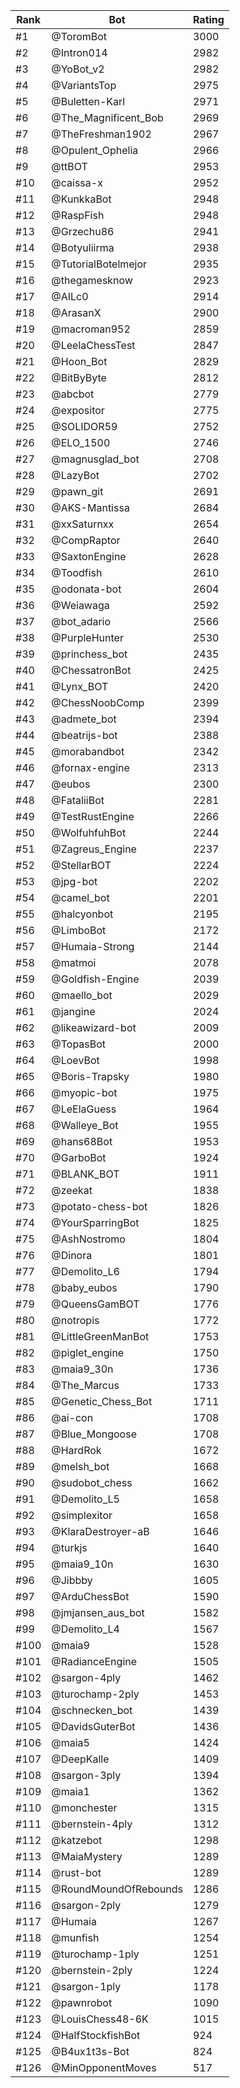 Rank|Bot|Rating
---|---|---
#1|@ToromBot|3000
#2|@Intron014|2982
#3|@YoBot_v2|2982
#4|@VariantsTop|2975
#5|@Buletten-Karl|2971
#6|@The_Magnificent_Bob|2969
#7|@TheFreshman1902|2967
#8|@Opulent_Ophelia|2966
#9|@ttBOT|2953
#10|@caissa-x|2952
#11|@KunkkaBot|2948
#12|@RaspFish|2948
#13|@Grzechu86|2941
#14|@Botyuliirma|2938
#15|@TutorialBotelmejor|2935
#16|@thegamesknow|2923
#17|@AILc0|2914
#18|@ArasanX|2900
#19|@macroman952|2859
#20|@LeelaChessTest|2847
#21|@Hoon_Bot|2829
#22|@BitByByte|2812
#23|@abcbot|2779
#24|@expositor|2775
#25|@SOLIDOR59|2752
#26|@ELO_1500|2746
#27|@magnusglad_bot|2708
#28|@LazyBot|2702
#29|@pawn_git|2691
#30|@AKS-Mantissa|2684
#31|@xxSaturnxx|2654
#32|@CompRaptor|2640
#33|@SaxtonEngine|2628
#34|@Toodfish|2610
#35|@odonata-bot|2604
#36|@Weiawaga|2592
#37|@bot_adario|2566
#38|@PurpleHunter|2530
#39|@princhess_bot|2435
#40|@ChessatronBot|2425
#41|@Lynx_BOT|2420
#42|@ChessNoobComp|2399
#43|@admete_bot|2394
#44|@beatrijs-bot|2388
#45|@morabandbot|2342
#46|@fornax-engine|2313
#47|@eubos|2300
#48|@FataliiBot|2281
#49|@TestRustEngine|2266
#50|@WolfuhfuhBot|2244
#51|@Zagreus_Engine|2237
#52|@StellarBOT|2224
#53|@jpg-bot|2202
#54|@camel_bot|2201
#55|@halcyonbot|2195
#56|@LimboBot|2172
#57|@Humaia-Strong|2144
#58|@matmoi|2078
#59|@Goldfish-Engine|2039
#60|@maello_bot|2029
#61|@jangine|2024
#62|@likeawizard-bot|2009
#63|@TopasBot|2000
#64|@LoevBot|1998
#65|@Boris-Trapsky|1980
#66|@myopic-bot|1975
#67|@LeElaGuess|1964
#68|@Walleye_Bot|1955
#69|@hans68Bot|1953
#70|@GarboBot|1924
#71|@BLANK_BOT|1911
#72|@zeekat|1838
#73|@potato-chess-bot|1826
#74|@YourSparringBot|1825
#75|@AshNostromo|1804
#76|@Dinora|1801
#77|@Demolito_L6|1794
#78|@baby_eubos|1790
#79|@QueensGamBOT|1776
#80|@notropis|1772
#81|@LittleGreenManBot|1753
#82|@piglet_engine|1750
#83|@maia9_30n|1736
#84|@The_Marcus|1733
#85|@Genetic_Chess_Bot|1711
#86|@ai-con|1708
#87|@Blue_Mongoose|1708
#88|@HardRok|1672
#89|@melsh_bot|1668
#90|@sudobot_chess|1662
#91|@Demolito_L5|1658
#92|@simplexitor|1658
#93|@KlaraDestroyer-aB|1646
#94|@turkjs|1640
#95|@maia9_10n|1630
#96|@Jibbby|1605
#97|@ArduChessBot|1590
#98|@jmjansen_aus_bot|1582
#99|@Demolito_L4|1567
#100|@maia9|1528
#101|@RadianceEngine|1505
#102|@sargon-4ply|1462
#103|@turochamp-2ply|1453
#104|@schnecken_bot|1439
#105|@DavidsGuterBot|1436
#106|@maia5|1424
#107|@DeepKalle|1409
#108|@sargon-3ply|1394
#109|@maia1|1362
#110|@monchester|1315
#111|@bernstein-4ply|1312
#112|@katzebot|1298
#113|@MaiaMystery|1289
#114|@rust-bot|1289
#115|@RoundMoundOfRebounds|1286
#116|@sargon-2ply|1279
#117|@Humaia|1267
#118|@munfish|1254
#119|@turochamp-1ply|1251
#120|@bernstein-2ply|1224
#121|@sargon-1ply|1178
#122|@pawnrobot|1090
#123|@LouisChess48-6K|1015
#124|@HalfStockfishBot|924
#125|@B4ux1t3s-Bot|824
#126|@MinOpponentMoves|517
